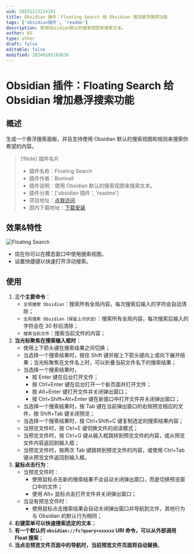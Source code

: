 ```yaml
---
uid: 20231213114101
title: Obsidian 插件：Floating Search 给 Obsidian 增加悬浮搜索功能
tags: ['obsidian插件', 'readme']
description: 使用Obsidian默认的搜索视图来搜索文本。
author: OS
type: other
draft: false
editable: false
modified: 20240105182636
---
```


# Obsidian 插件：Floating Search 给 Obsidian 增加悬浮搜索功能

## 概述

生成一个悬浮搜索面板，并且支持使用 Obsidian 默认的搜索视图和规则来搜索你希望的内容。

> [!Note] 插件名片
> - 插件名称：Floating Search
> - 插件作者：Boninall
> - 插件说明：使用 Obsidian 默认的搜索视图来搜索文本。
> - 插件分类：['obsidian 插件 ', 'readme']
> - 项目地址：[点我访问](https://github.com/Quorafind/Obsidian-Float-Search)
> - 国内下载地址：[下载安装](https://pkmer.cn/products/plugin/pluginMarket/?float-search)

## 效果&特性

![Floating Search](https://cdn.pkmer.cn/covers/float-search.png!pkmer)

- 现在你可以在模态窗口中使用搜索视图。
- 设置快捷键以快速打开浮动搜索。

## 使用

1. **三个主要命令**：
    - `全局搜索 Obsidian`：搜索所有全局内容，每次搜索后输入的字符会自动清除；
    - `全局搜索 Obsidian（保留上次状态）`：搜索所有全局内容，每次搜索后输入的字符会在 30 秒后清除；
    - `搜索当前文件`：搜索当前文件的内容；
2. **当光标聚焦在搜索输入框时**：
    - 使用上下箭头键在搜索结果之间切换；
    - 当选择一个搜索结果时，按住 Shift 键并按上下箭头键向上或向下展开结果；当光标聚焦在文件名上时，可以折叠当前文件名下的搜索结果；
    - 当选择一个搜索结果时，
        - 按 Enter 键在后台打开文件；
        - 按 Ctrl+Enter 键在后台打开一个新页面并打开文件；
        - 按 Alt+Enter 键打开文件并关闭弹出窗口；
        - 按 Ctrl+Shift+Alt+Enter 键在新窗口中打开文件并关闭弹出窗口；
    - 当选择一个搜索结果时，按 Tab 键在当前弹出窗口的右侧预览相应的文件，按 Shift+Tab 键关闭预览；
    - 当选择一个搜索结果时，按 Ctrl+Shift+C 键复制选定的搜索结果内容；
    - 当预览文件时，按 Ctrl+E 键切换文件的阅读模式；
    - 当预览文件时，按 Ctrl+G 键从输入框跳转到预览文件的内容，或从预览文件内容返回到输入框；
    - 当预览文件时，按两次 Tab 键跳转到预览文件的内容，或使用 Ctrl+Tab 键从预览文件返回到输入框。
3. **鼠标点击行为**：
    - 当预览文件时：
        - 使用鼠标点击新的搜索结果不会自动关闭弹出窗口，而是切换预览窗口中的文件；
        - 使用 Alt+ 鼠标点击打开文件并关闭弹出窗口；
    - 当没有预览文件时：
        - 使用鼠标点击搜索结果会自动关闭弹出窗口并导航到文件，其他行为与 Obsidian 的默认行为相同；
4. **右键菜单可以快速搜索选定的文本**；
5. **有一个默认的 `obsidian://fs?query=xxxxxx` URI 命令，可以从外部调用 Float 搜索**；
6. **当点击预览文件页面中的导航时，当前预览文件页面将自动替换**。